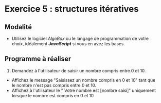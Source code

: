 # Exercice 5 : structures itératives

## Modalité

- Utilisez le logiciel *AlgoBox* ou le langage de programmation de votre choix, idéalement ***JavaScript*** si vous en avez les bases.

## Programme à réaliser

1. Demandez à l'utilisateur de saisir un nombre compris entre 0 et 10.
- Affichez le message "Saisissez un nombre compris en 0 et 10" tant que le nombre n'est pas compris entre 0 et 10.
- Affichez à l'utilisateur le " Votre nombre est [nombre saisi]" uniquement lorsque le nombre est compris en 0 et 10
